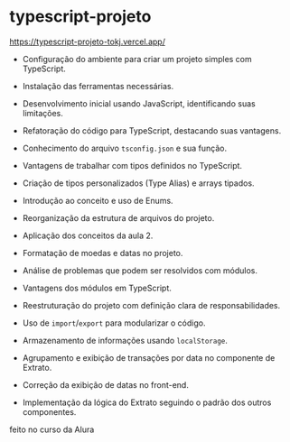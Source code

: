 # typescript-projeto

https://typescript-projeto-tokj.vercel.app/

- Configuração do ambiente para criar um projeto simples com TypeScript.
- Instalação das ferramentas necessárias.
- Desenvolvimento inicial usando JavaScript, identificando suas limitações.
- Refatoração do código para TypeScript, destacando suas vantagens.
- Conhecimento do arquivo `tsconfig.json` e sua função.
- Vantagens de trabalhar com tipos definidos no TypeScript.
- Criação de tipos personalizados (Type Alias) e arrays tipados.
- Introdução ao conceito e uso de Enums.

- Reorganização da estrutura de arquivos do projeto.
- Aplicação dos conceitos da aula 2.
- Formatação de moedas e datas no projeto.

- Análise de problemas que podem ser resolvidos com módulos.
- Vantagens dos módulos em TypeScript.
- Reestruturação do projeto com definição clara de responsabilidades.
- Uso de `import`/`export` para modularizar o código.
- Armazenamento de informações usando `localStorage`.
- Agrupamento e exibição de transações por data no componente de Extrato.
- Correção da exibição de datas no front-end.
- Implementação da lógica do Extrato seguindo o padrão dos outros componentes.

feito no curso da Alura
